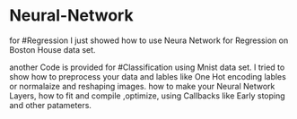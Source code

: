 # Neural-Network
 
 
 for #Regression 
I just showed how to use Neura Network for Regression on Boston House data set.

another Code is provided for #Classification using Mnist data set.
I tried to show how to preprocess your data and lables like One Hot encoding lables or normalaize and reshaping images.
how to make your Neural Network Layers, how to fit and compile ,optimize, using Callbacks like Early stoping and other patameters.
